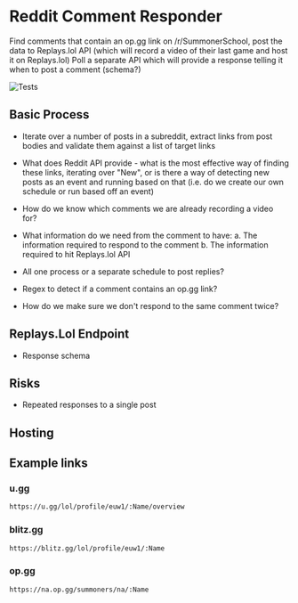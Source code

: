 # Reddit Comment Responder

Find comments that contain an op.gg link on /r/SummonerSchool, post the data to Replays.lol API (which will record a video of their last game and host it on Replays.lol)
Poll a separate API which will provide a response telling it when to post a comment (schema?)

![Tests](https://github.com/gthomdev/replayslol-redditbot/actions/workflows/tests.yml/badge.svg)

## Basic Process

* Iterate over a number of posts in a subreddit, extract links from post bodies and validate them against a list of
target links
* What does Reddit API provide - what is the most effective way of finding these links, iterating over "New", or is there a way of detecting new posts as an event and running based on that (i.e. do we create our own schedule or run based off an event)
* How do we know which comments we are already recording a video for?
* What information do we need from the comment to have:
    a. The information required to respond to the comment
    b. The information required to hit Replays.lol API
* All one process or a separate schedule to post replies?

* Regex to detect if a comment contains an op.gg link?
* How do we make sure we don't respond to the same comment twice?

## Replays.Lol Endpoint

* Response schema

## Risks

* Repeated responses to a single post

## Hosting 

## Example links

### u.gg

``` html
https://u.gg/lol/profile/euw1/:Name/overview
```

### blitz.gg

``` html
https://blitz.gg/lol/profile/euw1/:Name
```

### op.gg

``` html
https://na.op.gg/summoners/na/:Name
```

